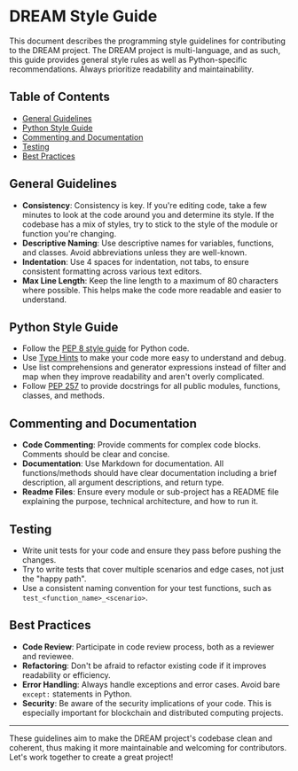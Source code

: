 # DREAM Style Guide

This document describes the programming style guidelines for contributing to the DREAM project. The DREAM project is multi-language, and as such, this guide provides general style rules as well as Python-specific recommendations. Always prioritize readability and maintainability.

## Table of Contents

- [General Guidelines](#general-guidelines)
- [Python Style Guide](#python-style-guide)
- [Commenting and Documentation](#commenting-and-documentation)
- [Testing](#testing)
- [Best Practices](#best-practices)

## General Guidelines

- **Consistency**: Consistency is key. If you're editing code, take a few minutes to look at the code around you and determine its style. If the codebase has a mix of styles, try to stick to the style of the module or function you're changing.
- **Descriptive Naming**: Use descriptive names for variables, functions, and classes. Avoid abbreviations unless they are well-known.
- **Indentation**: Use 4 spaces for indentation, not tabs, to ensure consistent formatting across various text editors.
- **Max Line Length**: Keep the line length to a maximum of 80 characters where possible. This helps make the code more readable and easier to understand.

## Python Style Guide

- Follow the [PEP 8 style guide](https://www.python.org/dev/peps/pep-0008/) for Python code.
- Use [Type Hints](https://docs.python.org/3/library/typing.html) to make your code more easy to understand and debug.
- Use list comprehensions and generator expressions instead of filter and map when they improve readability and aren't overly complicated.
- Follow [PEP 257](https://www.python.org/dev/peps/pep-0257/) to provide docstrings for all public modules, functions, classes, and methods.

## Commenting and Documentation

- **Code Commenting**: Provide comments for complex code blocks. Comments should be clear and concise.
- **Documentation**: Use Markdown for documentation. All functions/methods should have clear documentation including a brief description, all argument descriptions, and return type.
- **Readme Files**: Ensure every module or sub-project has a README file explaining the purpose, technical architecture, and how to run it.

## Testing

- Write unit tests for your code and ensure they pass before pushing the changes.
- Try to write tests that cover multiple scenarios and edge cases, not just the "happy path".
- Use a consistent naming convention for your test functions, such as `test_<function_name>_<scenario>`.

## Best Practices

- **Code Review**: Participate in code review process, both as a reviewer and reviewee.
- **Refactoring**: Don't be afraid to refactor existing code if it improves readability or efficiency.
- **Error Handling**: Always handle exceptions and error cases. Avoid bare `except:` statements in Python.
- **Security**: Be aware of the security implications of your code. This is especially important for blockchain and distributed computing projects.

---

These guidelines aim to make the DREAM project's codebase clean and coherent, thus making it more maintainable and welcoming for contributors. Let's work together to create a great project!